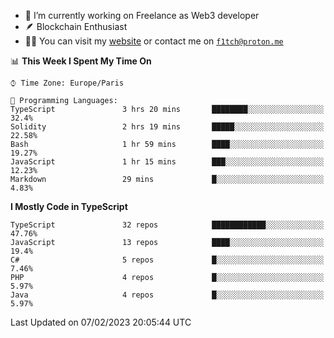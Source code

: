 - 🔭 I’m currently working on Freelance as Web3 developer
- 🪶 Blockchain Enthusiast
- 👨‍💻 You can visit my [website](https://f1tch.xyz) or contact me on [`f1tch@proton.me`](mailto:f1tch@proton.me)

<!--START_SECTION:waka-->
📊 **This Week I Spent My Time On** 

```text
⌚︎ Time Zone: Europe/Paris

💬 Programming Languages: 
TypeScript               3 hrs 20 mins       ████████░░░░░░░░░░░░░░░░░   32.4% 
Solidity                 2 hrs 19 mins       █████░░░░░░░░░░░░░░░░░░░░   22.58% 
Bash                     1 hr 59 mins        ████░░░░░░░░░░░░░░░░░░░░░   19.27% 
JavaScript               1 hr 15 mins        ███░░░░░░░░░░░░░░░░░░░░░░   12.23% 
Markdown                 29 mins             █░░░░░░░░░░░░░░░░░░░░░░░░   4.83%

```

**I Mostly Code in TypeScript** 

```text
TypeScript               32 repos            ████████████░░░░░░░░░░░░░   47.76% 
JavaScript               13 repos            ████░░░░░░░░░░░░░░░░░░░░░   19.4% 
C#                       5 repos             █░░░░░░░░░░░░░░░░░░░░░░░░   7.46% 
PHP                      4 repos             █░░░░░░░░░░░░░░░░░░░░░░░░   5.97% 
Java                     4 repos             █░░░░░░░░░░░░░░░░░░░░░░░░   5.97%

```



 Last Updated on 07/02/2023 20:05:44 UTC
<!--END_SECTION:waka-->
